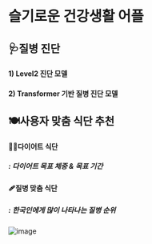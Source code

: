 # 슬기로운 건강생활 어플

## 🩺질병 진단
  ####  1) Level2 진단 모델
  ####  2) Transformer 기반 질병 진단 모델
 ###
 ###
## 🍽️사용자 맞춤 식단 추천

  ####  🏃‍♀️다이어트 식단
  ##### : 다이어트 목표 체중 & 목표 기간
  ###
  ####  🩹질병 맞춤 식단
  ##### : 한국인에게 많이 나타나는 질병 순위
  ![image](https://user-images.githubusercontent.com/86948867/168551915-e2a0a7ec-0a24-4853-9162-5c96328e6112.png)
  


